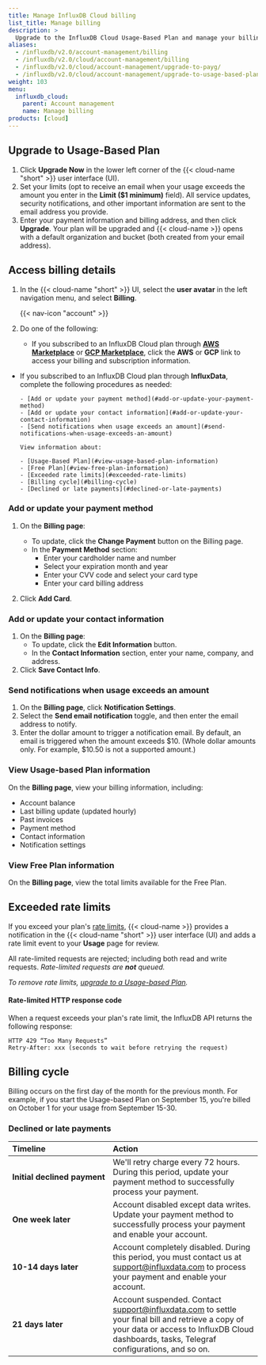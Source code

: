 ```yaml
---
title: Manage InfluxDB Cloud billing
list_title: Manage billing
description: >
  Upgrade to the InfluxDB Cloud Usage-Based Plan and manage your billing information.
aliases:
  - /influxdb/v2.0/account-management/billing
  - /influxdb/v2.0/cloud/account-management/billing
  - /influxdb/v2.0/cloud/account-management/upgrade-to-payg/
  - /influxdb/v2.0/cloud/account-management/upgrade-to-usage-based-plan/
weight: 103
menu:
  influxdb_cloud:
    parent: Account management
    name: Manage billing
products: [cloud]
---
```


## Upgrade to Usage-Based Plan

1. Click **Upgrade Now** in the lower left corner of the {{< cloud-name "short" >}} user interface (UI).
2. Set your limits (opt to receive an email when your usage exceeds the amount you enter in the **Limit ($1 minimum)** field). All service updates, security notifications, and other important information are sent to the email address you provide.
3. Enter your payment information and billing address, and then click **Upgrade**. Your plan will be upgraded and {{< cloud-name >}} opens with a default organization and bucket (both created from your email address).

## Access billing details

1. In the {{< cloud-name "short" >}} UI, select the **user avatar** in the left
   navigation menu, and select **Billing**.

    {{< nav-icon "account" >}}

2. Do one of the following:
    - If you subscribed to an InfluxDB Cloud plan through [**AWS Marketplace**](https://aws.amazon.com/marketplace/pp/B08234JZPS) or [**GCP Marketplace**](https://console.cloud.google.com/marketplace/details/influxdata-public/cloud2-gcp-marketplace-prod?pli=1), click the **AWS** or **GCP** link to access your billing and subscription information.

  - If you subscribed to an InfluxDB Cloud plan through **InfluxData**, complete the following procedures as needed:

        - [Add or update your payment method](#add-or-update-your-payment-method)
        - [Add or update your contact information](#add-or-update-your-contact-information)
        - [Send notifications when usage exceeds an amount](#send-notifications-when-usage-exceeds-an-amount)

        View information about:

        - [Usage-Based Plan](#view-usage-based-plan-information)
        - [Free Plan](#view-free-plan-information)
        - [Exceeded rate limits](#exceeded-rate-limits)
        - [Billing cycle](#billing-cycle)
        - [Declined or late payments](#declined-or-late-payments)

### Add or update your payment method

1. On the **Billing page**:
   - To update, click the **Change Payment** button on the Billing page.
   - In the **Payment Method** section:
      - Enter your cardholder name and number
      - Select your expiration month and year
      - Enter your CVV code and select your card type
      - Enter your card billing address

2. Click **Add Card**.

### Add or update your contact information

1. On the **Billing page**:
   - To update, click the **Edit Information** button.
   - In the **Contact Information** section, enter your name, company, and address.
2. Click **Save Contact Info**.

### Send notifications when usage exceeds an amount

1. On the **Billing page**, click **Notification Settings**.
2. Select the **Send email notification** toggle, and then enter the email address to notify.
3. Enter the dollar amount to trigger a notification email. By default, an email is triggered when the amount exceeds $10. (Whole dollar amounts only. For example, $10.50 is not a supported amount.)

### View Usage-based Plan information

On the **Billing page**, view your billing information, including:

- Account balance
- Last billing update (updated hourly)
- Past invoices
- Payment method
- Contact information
- Notification settings

### View Free Plan information

On the **Billing page**, view the total limits available for the Free Plan.

## Exceeded rate limits

If you exceed your plan's [rate limits](/influxdb/cloud/account-management/pricing-plans/), {{< cloud-name >}} provides a notification in the {{< cloud-name "short" >}} user interface (UI) and adds a rate limit event to your **Usage** page for review.

All rate-limited requests are rejected; including both read and write requests.
_Rate-limited requests are **not** queued._

_To remove rate limits, [upgrade to a Usage-based Plan](#upgrade-to-usage-based-plan)._

#### Rate-limited HTTP response code

When a request exceeds your plan's rate limit, the InfluxDB API returns the following response:

```
HTTP 429 “Too Many Requests”
Retry-After: xxx (seconds to wait before retrying the request)
```

## Billing cycle

Billing occurs on the first day of the month for the previous month. For example, if you start the Usage-based Plan on September 15, you're billed on October 1 for your usage from September 15-30.

### Declined or late payments

| Timeline                    | Action |
|:----------------------------|:------------------------------------------------------------------------------------------------------------------------|
| **Initial declined payment**| We'll retry charge every 72 hours. During this period, update your payment method to successfully process your payment. |  
| **One week later**          | Account disabled except data writes. Update your payment method to successfully process your payment and enable your account. |  
| **10-14 days later**        | Account completely disabled. During this period, you must contact us at support@influxdata.com to process your payment and enable your account. |  
| **21 days later**           | Account suspended. Contact support@influxdata.com to settle your final bill and retrieve a copy of your data or access to InfluxDB Cloud dashboards, tasks, Telegraf configurations, and so on.|  
